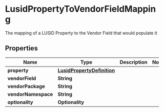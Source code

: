 

# LusidPropertyToVendorFieldMapping

The mapping of a LUSID Property to the Vendor Field that would populate it

## Properties

| Name | Type | Description | Notes |
|------------ | ------------- | ------------- | -------------|
|**property** | [**LusidPropertyDefinition**](LusidPropertyDefinition.md) |  |  |
|**vendorField** | **String** |  |  |
|**vendorPackage** | **String** |  |  |
|**vendorNamespace** | **String** |  |  |
|**optionality** | **Optionality** |  |  |



